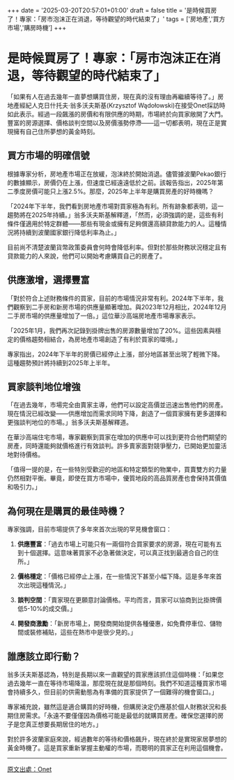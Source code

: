 +++
date = '2025-03-20T20:57:01+01:00'
draft = false
title = '是時候買房了！專家：「房市泡沫正在消退，等待觀望的時代結束了」'
tags = ['房地產','買方市場','購房時機']
+++


# 是時候買房了！專家：「房市泡沫正在消退，等待觀望的時代結束了」


「如果有人在過去幾年一直夢想購買住房，現在真的沒有理由再繼續等待了。」房地產經紀人克日什托夫·翁多沃夫斯基(Krzysztof Wądołowski)在接受Onet採訪時如此表示。經過一段飆漲的房價和有限供應的時期，市場終於向買家敞開了大門。豐富的房源選擇、價格談判空間以及房價漲勢停滯——這一切都表明，現在正是實現擁有自己住所夢想的黃金時刻。

## 買方市場的明確信號

根據專家分析，房地產市場正在放緩，泡沫終於開始消退。儘管據波蘭Pekao銀行的數據顯示，房價仍在上漲，但速度已經遠遠低於之前。該報告指出，2025年第二季度房價可能只上漲2.5%。那麼，2025年上半年是購買房產的好時機嗎？

「2024年下半年，我們看到房地產市場對買家極為有利。所有跡象都表明，這一趨勢將在2025年持續。」翁多沃夫斯基解釋道，「然而，必須強調的是，這些有利條件僅適用於特定群體——那些有現金或擁有足夠償還高額貸款能力的人。這種情況將持續到波蘭國家銀行降低利率為止。」

目前尚不清楚波蘭貨幣政策委員會何時會降低利率。但對於那些財務狀況穩定且有貸款能力的人來說，他們可以開始考慮購買自己的房產了。

## 供應激增，選擇豐富

「對於符合上述財務條件的買家，目前的市場情況非常有利。2024年下半年，我們觀察到二手房和新房市場的供應量顯著增加。與2023年12月相比，2024年12月二手房市場的供應量增加了一倍。」這位華沙高端房地產市場專家表示。

「2025年1月，我們再次記錄到掛牌出售的房源數量增加了20%。這些因素與穩定的價格趨勢相結合，為房地產市場創造了有利於買家的環境。」

專家指出，2024年下半年的房價已經停止上漲，部分地區甚至出現了輕微下降。這種趨勢預計將持續到2025年上半年。

## 買家談判地位增強

「在過去幾年，市場完全由賣家主導，他們可以設定高價並迅速出售他們的房產。現在情況已經改變——供應增加而需求同時下降，創造了一個買家擁有更多選擇和更強談判地位的市場。」翁多沃夫斯基解釋道。

在華沙高端住宅市場，專家觀察到買家在增加的供應中可以找到更符合他們期望的房產，同時還能夠就價格進行有效談判。許多賣家面對競爭壓力，已開始更加靈活地對待價格。

「值得一提的是，在一些特別受歡迎的地區和特定類型的物業中，買賣雙方的力量仍然相對平衡。畢竟，即使在買方市場中，優質地段的高品質房產也會保持其價值和吸引力。」

## 為何現在是購買的最佳時機？

專家強調，目前市場提供了多年來首次出現的罕見機會窗口：

1. **供應豐富**：「過去市場上可能只有一兩個符合買家要求的房源，現在可能有五到十個選擇。這意味著買家不必急著做決定，可以真正找到最適合自己的住所。」

2. **價格穩定**：「價格已經停止上漲，在一些情況下甚至小幅下降。這是多年來首次出現這種情況。」

3. **談判空間**：「賣家現在更願意討論價格。平均而言，買家可以協商到比掛牌價低5-10%的成交價。」

4. **開發商激勵**：「新房市場上，開發商開始提供各種優惠，如免費停車位、儲物間或裝修補貼，這些在熱市中是很少見的。」

## 誰應該立即行動？

翁多沃夫斯基認為，特別是長期以來一直觀望的買家應該抓住這個時機：「如果您過去幾年一直在等待市場降溫，那麼現在就是那個時刻。我們不知道這種買家市場會持續多久，但目前的供需動態為有準備的買家提供了一個難得的機會窗口。」

專家補充說，雖然這是適合購買的好時機，但購房決定仍應基於個人財務狀況和長期住房需求。「永遠不要僅僅因為價格可能是最低的就購買房產。確保您選擇的房子是您真正想要長期居住的地方。」

對於許多波蘭家庭來說，經過數年的等待和價格飆升，現在終於是實現家居夢想的黃金時機了。這是買家重新掌握主動權的市場，而聰明的買家正在利用這個機會。

---



[原文出處：Onet](https://kobieta.onet.pl/wiadomosci/banka-na-rynku-nieruchomosci-peka-ekspert-teraz-jest-ten-moment/bk99ssb)

